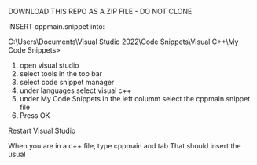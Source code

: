 DOWNLOAD THIS REPO AS A ZIP FILE - DO NOT CLONE

INSERT cppmain.snippet into:

 <p>C:\Users<youruser>\Documents\Visual Studio 2022\Code Snippets\Visual C++\My Code Snippets></p>

1. open visual studio
2. select tools in the top bar
3. select code snippet manager
4. under languages select visual c++
5. under My Code Snippets in the left columm select the cppmain.snippet file
6. Press OK

Restart Visual Studio

When you are in a c++ file, type cppmain and tab
That should insert the usual 

